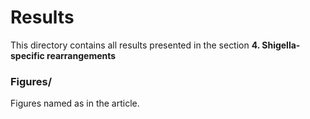 # Results
This directory contains all results presented in the section **4. Shigella-specific rearrangements**

### Figures/
Figures named as in the article.


